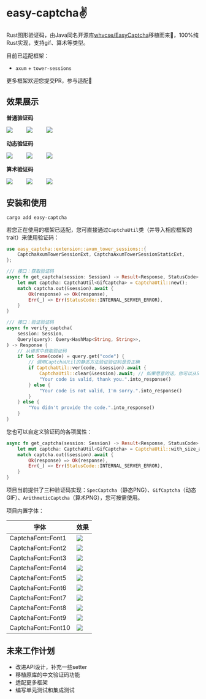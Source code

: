 # easy-captcha✌️

Rust图形验证码，由Java同名开源库[whvcse/EasyCaptcha](https://github.com/ele-admin/EasyCaptcha)移植而来👏，100%纯Rust实现，支持gif、算术等类型。

目前已适配框架：

- `axum` + `tower-sessions`

更多框架欢迎您提交PR，参与适配🙏

## 效果展示

**普通验证码**

![](https://s.c.accr.cc/picgo/1707038120-1f01ca.png)
&emsp;&emsp;
![](https://s.c.accr.cc/picgo/1707038197-f6cc2f.png)
&emsp;&emsp;
![](https://s.c.accr.cc/picgo/1707038216-0f456d.png)
<br/>

**动态验证码**

![](https://s.c.accr.cc/picgo/1707038251-e5c2ea.gif)
&emsp;&emsp;
![](https://s.c.accr.cc/picgo/1707038285-db5430.gif)
&emsp;&emsp;
![](https://s.c.accr.cc/picgo/1707038298-7742a9.gif)
<br/>

**算术验证码**

![](https://s.c.accr.cc/picgo/1707038412-6e1f68.png)
&emsp;&emsp;
![](https://s.c.accr.cc/picgo/1707038393-c03afc.png)
&emsp;&emsp;
![](https://s.c.accr.cc/picgo/1707038483-387a8a.png)
<br/>

## 安装和使用

```shell
cargo add easy-captcha
```

若您正在使用的框架已适配，您可直接通过`CaptchaUtil`类（并导入相应框架的trait）来使用验证码：

```rust
use easy_captcha::extension::axum_tower_sessions::{
    CaptchaAxumTowerSessionExt, CaptchaAxumTowerSessionStaticExt,
};

/// 接口：获取验证码
async fn get_captcha(session: Session) -> Result<Response, StatusCode> {
    let mut captcha: CaptchaUtil<GifCaptcha> = CaptchaUtil::new();
    match captcha.out(&session).await {
        Ok(response) => Ok(response),
        Err(_) => Err(StatusCode::INTERNAL_SERVER_ERROR),
    }
}

/// 接口：验证验证码
async fn verify_captcha(
    session: Session,
    Query(query): Query<HashMap<String, String>>,
) -> Response {
    // 从请求中获取验证码
    if let Some(code) = query.get("code") {
        // 调用CaptchaUtil的静态方法验证验证码是否正确
        if CaptchaUtil::ver(code, &session).await {
            CaptchaUtil::clear(&session).await; // 如果愿意的话，你可以从Session中清理掉验证码
            "Your code is valid, thank you.".into_response()
        } else {
            "Your code is not valid, I'm sorry.".into_response()
        }
    } else {
        "You didn't provide the code.".into_response()
    }
}
```

您也可以自定义验证码的各项属性：

```rust
async fn get_captcha(session: Session) -> Result<Response, StatusCode> {
    let mut captcha: CaptchaUtil<GifCaptcha> = CaptchaUtil::with_size_and_len(127, 48, 4);
    match captcha.out(&session).await {
        Ok(response) => Ok(response),
        Err(_) => Err(StatusCode::INTERNAL_SERVER_ERROR),
    }
}
```

项目当前提供了三种验证码实现：`SpecCaptcha`（静态PNG）、`GifCaptcha`（动态GIF）、`ArithmeticCaptcha`（算术PNG），您可按需使用。

项目内置字体：

| 字体                  | 效果                                             |
|---------------------|------------------------------------------------|
| CaptchaFont::Font1  | ![](https://s2.ax1x.com/2019/08/23/msMe6U.png) |
| CaptchaFont::Font2  | ![](https://s2.ax1x.com/2019/08/23/msMAf0.png) |
| CaptchaFont::Font3  | ![](https://s2.ax1x.com/2019/08/23/msMCwj.png) |
| CaptchaFont::Font4  | ![](https://s2.ax1x.com/2019/08/23/msM9mQ.png) |
| CaptchaFont::Font5  | ![](https://s2.ax1x.com/2019/08/23/msKz6S.png) |
| CaptchaFont::Font6  | ![](https://s2.ax1x.com/2019/08/23/msKxl8.png) |
| CaptchaFont::Font7  | ![](https://s2.ax1x.com/2019/08/23/msMPTs.png) |
| CaptchaFont::Font8  | ![](https://s2.ax1x.com/2019/08/23/msMmXF.png) |
| CaptchaFont::Font9  | ![](https://s2.ax1x.com/2019/08/23/msMVpV.png) |
| CaptchaFont::Font10 | ![](https://s2.ax1x.com/2019/08/23/msMZlT.png) |

## 未来工作计划

- 改进API设计，补充一些setter
- 移植原库的中文验证码功能
- 适配更多框架
- 编写单元测试和集成测试
